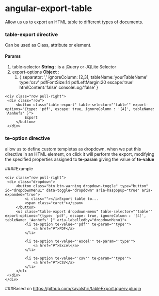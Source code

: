 # angular-export-table
Allow us us to export an HTML table to different types of documents.




### table-export directive
Can be used as Class, attribute or element.

#### Params

1. table-selector **String** : is a jQuery or JQLite Selector
2. export-options **Object** :
   1. {
        separator: ','
        ignoreColumn: [2,3],
        tableName:'yourTableName'
        type:'csv'
        pdfFontSize:14
        pdfLeftMargin:20
        escape:'true'
        htmlContent:'false'
        consoleLog:'false'
     }


```
<div class="row pull-right">
 <div class="row">
     <button class="table-export" table-selector="'table'" export-options="{type: 'pdf', escape: true, ignoreColumn : '[4]', tableName: 'Aanhefs' }">
         Export
     </button>
 </div>
```

### te-option directive

allow us to define custom templetas as dropdown, when we put this directive in an HTML element, on click it will perform the export, modifying the specified
properties assigned to **te-param** giving the value of **te-value**

####Example


```
<div class="row pull-right">
 <div class="dropdown">
     <button class="btn btn-warning dropdown-toggle" type="button" id="dropdownMenu1" data-toggle="dropdown" aria-haspopup="true" aria-expanded="true">
         <i class=""></i>Export table to...
         <span class="caret"></span>
     </button>
     <ul class="table-export dropdown-menu" table-selector="'table'" export-options="{type: 'pdf', escape: true, ignoreColumn : '[4]', tableName: 'Aanhefs' }" aria-labelledby="dropdownMenu1">
         <li te-option te-value="'pdf'" te-param="'type'">
             <a href="#">PDF</a>
         </li>

         <li te-option te-value="'excel'" te-param="'type'">
             <a href="#">Excel</a>
         </li>

         <li te-option te-value="'csv'" te-param="'type'">
             <a href="#">CSV</a>
         </li>
     </ul>
 </div>
</div>
```

###Based on
https://github.com/kayalshri/tableExport.jquery.plugin

